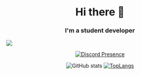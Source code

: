 <h1 align="center">Hi there 👋</h1>
<h3 align="center">I'm a student developer</h3>

![](https://gh-hits.nomadcoders.workers.dev/view?username=Junhojang13)

<div align="center">
  
[![Discord Presence](https://lanyard.cnrad.dev/api/1089392756616597564?showDisplayName=true)](https://discord.com/users/1089392756616597564)

<div>

<div align="center">

![GitHub stats](https://github-readme-stats.vercel.app/api?username=Junhojang13&show_icons=true&theme=dark)
[![TopLangs](https://github-readme-stats.vercel.app/api/top-langs/?username=Junhojang13&layout=compact&theme=dark)](https://github.com/anuraghazra/github-readme-stats)

</div>

